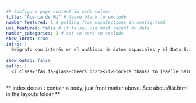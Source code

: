 ```yaml
---
## Configure page content in wide column
title: "Acerca de Mí" # leave blank to exclude
number_featured: 1 # pulling from mainSections in config.toml
use_featured: false # if false, use most recent by date
number_categories: 3 # set to zero to exclude
show_intro: true
intro: |
  Geógrafo con interés en el análisis de datos espaciales y el Data Science. Experiencia en herramientas como ArcGIS Pro, ArcGIS Online, R y Office. Principales habilidades relacionadas con el trabajo en gabinete, además del constante estudio de nuevas tecnologías aplicables al espacio.
  
show_outro: false
outro: |
  <i class="fas fa-glass-cheers pr2"></i>Sincere thanks to [Maëlle Salmon](https://masalmon.eu/) for her help naming this Hugo theme!
---
```


** index doesn't contain a body, just front matter above.
See about/list.html in the layouts folder **